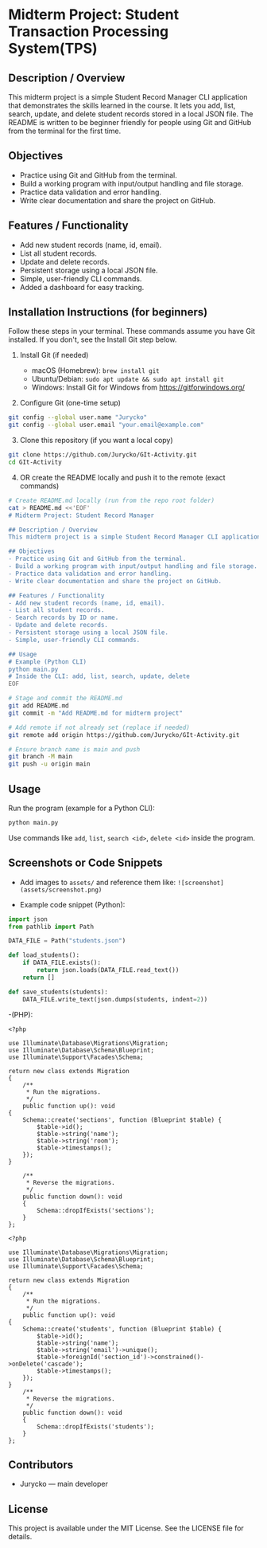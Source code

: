 # Midterm Project: Student Transaction Processing System(TPS)

## Description / Overview
This midterm project is a simple Student Record Manager CLI application that demonstrates the skills learned in the course. It lets you add, list, search, update, and delete student records stored in a local JSON file. The README is written to be beginner friendly for people using Git and GitHub from the terminal for the first time.

## Objectives
- Practice using Git and GitHub from the terminal.
- Build a working program with input/output handling and file storage.
- Practice data validation and error handling.
- Write clear documentation and share the project on GitHub.

## Features / Functionality
- Add new student records (name, id, email).
- List all student records.
- Update and delete records.
- Persistent storage using a local JSON file.
- Simple, user-friendly CLI commands.
- Added a dashboard for easy tracking.

## Installation Instructions (for beginners)
Follow these steps in your terminal. These commands assume you have Git installed. If you don't, see the Install Git step below.

1. Install Git (if needed)
   - macOS (Homebrew): `brew install git`
   - Ubuntu/Debian: `sudo apt update && sudo apt install git`
   - Windows: Install Git for Windows from https://gitforwindows.org/

2. Configure Git (one-time setup)
```bash
git config --global user.name "Jurycko"
git config --global user.email "your.email@example.com"
```

3. Clone this repository (if you want a local copy)
```bash
git clone https://github.com/Jurycko/GIt-Activity.git
cd GIt-Activity
```

4. OR create the README locally and push it to the remote (exact commands)
```bash
# Create README.md locally (run from the repo root folder)
cat > README.md <<'EOF'
# Midterm Project: Student Record Manager

## Description / Overview
This midterm project is a simple Student Record Manager CLI application that demonstrates the skills learned in the course. It lets you add, list, search, update, and delete student records stored in a local JSON file. The README is written to be beginner friendly for people using Git and GitHub from the terminal for the first time.

## Objectives
- Practice using Git and GitHub from the terminal.
- Build a working program with input/output handling and file storage.
- Practice data validation and error handling.
- Write clear documentation and share the project on GitHub.

## Features / Functionality
- Add new student records (name, id, email).
- List all student records.
- Search records by ID or name.
- Update and delete records.
- Persistent storage using a local JSON file.
- Simple, user-friendly CLI commands.

## Usage
# Example (Python CLI)
python main.py
# Inside the CLI: add, list, search, update, delete
EOF

# Stage and commit the README.md
git add README.md
git commit -m "Add README.md for midterm project"

# Add remote if not already set (replace if needed)
git remote add origin https://github.com/Jurycko/GIt-Activity.git

# Ensure branch name is main and push
git branch -M main
git push -u origin main
```

## Usage
Run the program (example for a Python CLI):
```bash
python main.py
```
Use commands like `add`, `list`, `search <id>`, `delete <id>` inside the program.

## Screenshots or Code Snippets
- Add images to `assets/` and reference them like: `![screenshot](assets/screenshot.png)`

- Example code snippet (Python):
```python
import json
from pathlib import Path

DATA_FILE = Path("students.json")

def load_students():
    if DATA_FILE.exists():
        return json.loads(DATA_FILE.read_text())
    return []

def save_students(students):
    DATA_FILE.write_text(json.dumps(students, indent=2))
```
-(PHP):
```xxxx_create_sections_table.php
<?php

use Illuminate\Database\Migrations\Migration;
use Illuminate\Database\Schema\Blueprint;
use Illuminate\Support\Facades\Schema;

return new class extends Migration
{
    /**
     * Run the migrations.
     */
    public function up(): void
{
    Schema::create('sections', function (Blueprint $table) {
        $table->id();
        $table->string('name');
        $table->string('room');
        $table->timestamps();
    });
}

    /**
     * Reverse the migrations.
     */
    public function down(): void
    {
        Schema::dropIfExists('sections');
    }
};
```
```xxxx_create_sections_table.php
<?php

use Illuminate\Database\Migrations\Migration;
use Illuminate\Database\Schema\Blueprint;
use Illuminate\Support\Facades\Schema;

return new class extends Migration
{
    /**
     * Run the migrations.
     */
    public function up(): void
{
    Schema::create('students', function (Blueprint $table) {
        $table->id();
        $table->string('name');
        $table->string('email')->unique();
        $table->foreignId('section_id')->constrained()->onDelete('cascade');
        $table->timestamps();
    });
}
    /**
     * Reverse the migrations.
     */
    public function down(): void
    {
        Schema::dropIfExists('students');
    }
};
```
## Contributors
- Jurycko — main developer

## License
This project is available under the MIT License. See the LICENSE file for details.

